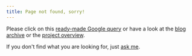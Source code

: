 ```yaml
---
title: Page not found, sorry!
---
```


Please click on this <a id="google" href="http://www.google.de/search?q=site:<%= domain %>">ready-made Google query</a> or have a look at the [blog archive](/blog/) or the [project overview](/projects/).

If you don't find what you are looking for, just [ask me](/about/).

<script type="text/javascript">
url = /^.*?:\/\/.*?\/(.*)$/.exec(document.URL)[1];
keywords = url.match(/[a-zA-Z]+/g);
keywords = keywords.join("+");
document.getElementById("google").href = "http://www.google.de/search?q=site:<%= domain %>+" + keywords;
</script>
